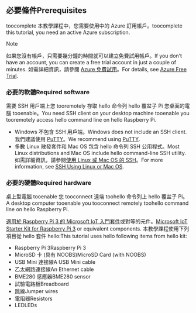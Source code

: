 ## <a name="prerequisites"></a><span data-ttu-id="6de1f-101">必要條件</span><span class="sxs-lookup"><span data-stu-id="6de1f-101">Prerequisites</span></span>

<span data-ttu-id="6de1f-102">toocomplete 本教學課程中，您需要使用中的 Azure 訂用帳戶。</span><span class="sxs-lookup"><span data-stu-id="6de1f-102">toocomplete this tutorial, you need an active Azure subscription.</span></span>

> [!NOTE]
> <span data-ttu-id="6de1f-103">如果您沒有帳戶，只需要幾分鐘的時間就可以建立免費試用帳戶。</span><span class="sxs-lookup"><span data-stu-id="6de1f-103">If you don’t have an account, you can create a free trial account in just a couple of minutes.</span></span> <span data-ttu-id="6de1f-104">如需詳細資訊，請參閱 [Azure 免費試用][lnk-free-trial]。</span><span class="sxs-lookup"><span data-stu-id="6de1f-104">For details, see [Azure Free Trial][lnk-free-trial].</span></span>

### <a name="required-software"></a><span data-ttu-id="6de1f-105">必要的軟體</span><span class="sxs-lookup"><span data-stu-id="6de1f-105">Required software</span></span>

<span data-ttu-id="6de1f-106">需要 SSH 用戶端上您 tooremotely 存取 hello 命令列 hello 覆盆子 Pi 您桌面的電腦 tooenable。</span><span class="sxs-lookup"><span data-stu-id="6de1f-106">You need SSH client on your desktop machine tooenable you tooremotely access hello command line on hello Raspberry Pi.</span></span>

- <span data-ttu-id="6de1f-107">Windows 不包含 SSH 用戶端。</span><span class="sxs-lookup"><span data-stu-id="6de1f-107">Windows does not include an SSH client.</span></span> <span data-ttu-id="6de1f-108">我們建議使用 [PuTTY](http://www.putty.org/)。</span><span class="sxs-lookup"><span data-stu-id="6de1f-108">We recommend using [PuTTY](http://www.putty.org/).</span></span>
- <span data-ttu-id="6de1f-109">多數 Linux 散發套件和 Mac OS 包含 hello 命令列 SSH 公用程式。</span><span class="sxs-lookup"><span data-stu-id="6de1f-109">Most Linux distributions and Mac OS include hello command-line SSH utility.</span></span> <span data-ttu-id="6de1f-110">如需詳細資訊，請參閱[使用 Linux 或 Mac OS 的 SSH](https://www.raspberrypi.org/documentation/remote-access/ssh/unix.md)。</span><span class="sxs-lookup"><span data-stu-id="6de1f-110">For more information, see [SSH Using Linux or Mac OS](https://www.raspberrypi.org/documentation/remote-access/ssh/unix.md).</span></span>

### <a name="required-hardware"></a><span data-ttu-id="6de1f-111">必要的硬體</span><span class="sxs-lookup"><span data-stu-id="6de1f-111">Required hardware</span></span>

<span data-ttu-id="6de1f-112">桌上型電腦 tooenable 您 tooconnect 遠端 toohello 命令列上 hello 覆盆子 Pi。</span><span class="sxs-lookup"><span data-stu-id="6de1f-112">A desktop computer tooenable you tooconnect remotely toohello command line on hello Raspberry Pi.</span></span>

<span data-ttu-id="6de1f-113">[適用於 Raspberry Pi 3 的 Microsoft IoT 入門套件][lnk-starter-kits]或對等的元件。</span><span class="sxs-lookup"><span data-stu-id="6de1f-113">[Microsoft IoT Starter Kit for Raspberry Pi 3][lnk-starter-kits] or equivalent components.</span></span> <span data-ttu-id="6de1f-114">本教學課程使用下列項目從 hello 套件 hello:</span><span class="sxs-lookup"><span data-stu-id="6de1f-114">This tutorial uses hello following items from hello kit:</span></span>

- <span data-ttu-id="6de1f-115">Raspberry Pi 3</span><span class="sxs-lookup"><span data-stu-id="6de1f-115">Raspberry Pi 3</span></span>
- <span data-ttu-id="6de1f-116">MicroSD 卡 (具有 NOOBS)</span><span class="sxs-lookup"><span data-stu-id="6de1f-116">MicroSD Card (with NOOBS)</span></span>
- <span data-ttu-id="6de1f-117">USB Mini 連接線</span><span class="sxs-lookup"><span data-stu-id="6de1f-117">A USB Mini cable</span></span>
- <span data-ttu-id="6de1f-118">乙太網路連接線</span><span class="sxs-lookup"><span data-stu-id="6de1f-118">An Ethernet cable</span></span>
- <span data-ttu-id="6de1f-119">BME280 感應器</span><span class="sxs-lookup"><span data-stu-id="6de1f-119">BME280 sensor</span></span>
- <span data-ttu-id="6de1f-120">試驗電路板</span><span class="sxs-lookup"><span data-stu-id="6de1f-120">Breadboard</span></span>
- <span data-ttu-id="6de1f-121">跳線</span><span class="sxs-lookup"><span data-stu-id="6de1f-121">Jumper wires</span></span>
- <span data-ttu-id="6de1f-122">電阻器</span><span class="sxs-lookup"><span data-stu-id="6de1f-122">Resistors</span></span>
- <span data-ttu-id="6de1f-123">LED</span><span class="sxs-lookup"><span data-stu-id="6de1f-123">LEDs</span></span>

[lnk-starter-kits]: https://azure.microsoft.com/develop/iot/starter-kits/
[lnk-free-trial]: http://azure.microsoft.com/pricing/free-trial/